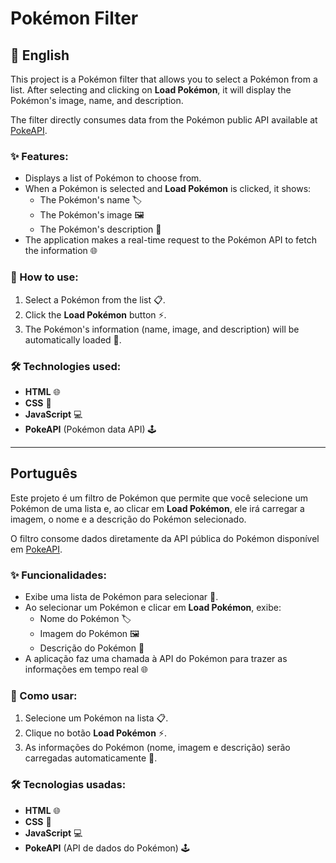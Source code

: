 # Pokémon Filter

## 🐾 English

This project is a Pokémon filter that allows you to select a Pokémon from a list. After selecting and clicking on **Load Pokémon**, it will display the Pokémon's image, name, and description.

The filter directly consumes data from the Pokémon public API available at [PokeAPI](https://pokeapi.co/docs/v2).

### ✨ Features:
- Displays a list of Pokémon to choose from.
- When a Pokémon is selected and **Load Pokémon** is clicked, it shows:
  - The Pokémon's name 🏷️
  - The Pokémon's image 🖼️
  - The Pokémon's description 📜
- The application makes a real-time request to the Pokémon API to fetch the information 🌐

### 🚀 How to use:
1. Select a Pokémon from the list 📋.
2. Click the **Load Pokémon** button ⚡.
3. The Pokémon's information (name, image, and description) will be automatically loaded 🎉.

### 🛠️ Technologies used:
- **HTML** 🌐
- **CSS** 🎨
- **JavaScript** 💻
- **PokeAPI** (Pokémon data API) 🕹️

---

## Português

Este projeto é um filtro de Pokémon que permite que você selecione um Pokémon de uma lista e, ao clicar em **Load Pokémon**, ele irá carregar a imagem, o nome e a descrição do Pokémon selecionado.

O filtro consome dados diretamente da API pública do Pokémon disponível em [PokeAPI](https://pokeapi.co/docs/v2).

### ✨ Funcionalidades:
- Exibe uma lista de Pokémon para selecionar 🧩.
- Ao selecionar um Pokémon e clicar em **Load Pokémon**, exibe:
  - Nome do Pokémon 🏷️
  - Imagem do Pokémon 🖼️
  - Descrição do Pokémon 📜
- A aplicação faz uma chamada à API do Pokémon para trazer as informações em tempo real 🌐

### 🚀 Como usar:
1. Selecione um Pokémon na lista 📋.
2. Clique no botão **Load Pokémon** ⚡.
3. As informações do Pokémon (nome, imagem e descrição) serão carregadas automaticamente 🎉.

### 🛠️ Tecnologias usadas:
- **HTML** 🌐
- **CSS** 🎨
- **JavaScript** 💻
- **PokeAPI** (API de dados do Pokémon) 🕹️
